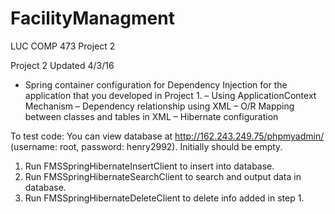# FacilityManagment
LUC COMP 473 Project 2

Project 2 Updated 4/3/16
- Spring container configuration for Dependency Injection for the application that you
developed in Project 1.
– Using ApplicationContext Mechanism
– Dependency relationship using XML
– O/R Mapping between classes and tables in XML
– Hibernate configuration 

To test code: 
You can view database at http://162.243.249.75/phpmyadmin/ (username: root, password: henry2992). Initially should be empty.
1) Run FMSSpringHibernateInsertClient to insert into database.
2) Run FMSSpringHibernateSearchClient to search and output data in database.
3) Run FMSSpringHibernateDeleteClient to delete info added in step 1.
